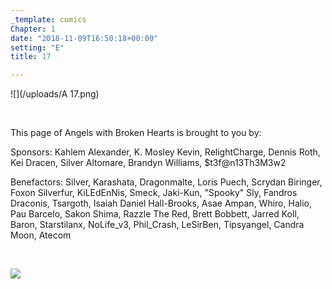 ```yaml
---
_template: comics
Chapter: 1
date: "2018-11-09T16:50:18+00:00"
setting: "E"
title: 17

---
```

![](/uploads/A 17.png)

<br>

<p align="left">This page of Angels with Broken Hearts is brought to you by:</p>

<p align="left">Sponsors: Kahlem Alexander, K. Mosley Kevin, RelightCharge, Dennis Roth, Kei Dracen, Silver Altomare, Brandyn Williams, $t3f@n13Th3M3w2</p>

<p align="left">Benefactors: Silver, Karashata, Dragonmalte, Loris Puech, Scrydan Biringer, Foxon Silverfur, KiLEdEnNis, Smeck, Jaki-Kun, "Spooky" Sly, Fandros Draconis, Tsargoth, Isaiah Daniel Hall-Brooks, Asae Ampan, Whiro, Halio, Pau Barcelo, Sakon Shima, Razzle The Red,        Brett Bobbett, Jarred Koll, Baron, Starstilanx, NoLife_v3, Phil_Crash, LeSirBen, Tipsyangel, Candra Moon, Atecom </p> <br>

[![](/uploads/patreon-banner.jpg)](http://patreon.com/mbsaunders)
